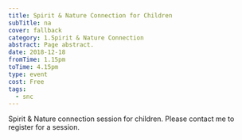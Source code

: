 ```yaml
---
title: Spirit & Nature Connection for Children
subTitle: na
cover: fallback
category: 1.Spirit & Nature Connection
abstract: Page abstract.
date: 2018-12-18
fromTime: 1.15pm
toTime: 4.15pm
type: event
cost: Free
tags:
  - snc
---
```


Spirit & Nature connection session for children. Please contact me to register for a session.

